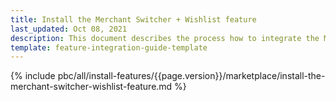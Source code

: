 ```yaml
---
title: Install the Merchant Switcher + Wishlist feature
last_updated: Oct 08, 2021
description: This document describes the process how to integrate the Merchant Switcher + Wishlist feature into a Spryker project.
template: feature-integration-guide-template
---
```


{% include pbc/all/install-features/{{page.version}}/marketplace/install-the-merchant-switcher-wishlist-feature.md %} <!-- To edit, see /_includes/pbc/all/install-features/202212.0/marketplace/install-the-merchant-switcher-wishlist-feature.md -->
